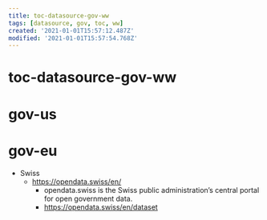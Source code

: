 ```yaml
---
title: toc-datasource-gov-ww
tags: [datasource, gov, toc, ww]
created: '2021-01-01T15:57:12.487Z'
modified: '2021-01-01T15:57:54.768Z'
---
```


# toc-datasource-gov-ww

# gov-us

# gov-eu
- Swiss
  - https://opendata.swiss/en/
    - opendata.swiss is the Swiss public administration’s central portal for open government data.
    - https://opendata.swiss/en/dataset
